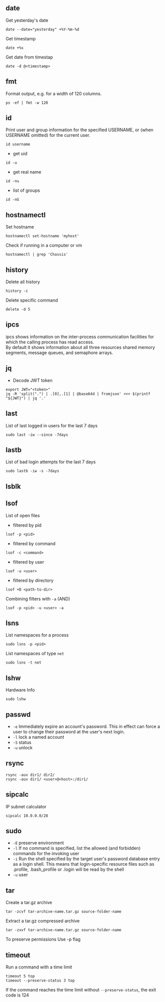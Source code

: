 ## date

Get yesterday's date
```
date --date="yesterday" +%Y-%m-%d
```
Get timestamp
```
date +%s
```
Get date from timestap
```
date -d @<timestamp>
```

## fmt
Format output, e.g. for a width of 120 columns.
```
ps -ef | fmt -w 120
```
## id
Print user and group information for the specified USERNAME, or (when USERNAME omitted) for the current user.
```
id username
```
* get uid
```
id -u
```
* get real name
```
id -nu
```
* list of groups
```
id -nG
```

## hostnamectl
Set hostname
```
hostnamectl set-hostname 'myhost'
```

Check if running in a computer or vm
```
hostnamectl | grep 'Chassis'
```

## history
Delete all history
```
history -c
```
Delete specific command
```
delete -d 5
```

## ipcs
ipcs shows information on the inter-process communication facilities for which the calling process has read access.  
By default it  shows  information  about  all  three  resources shared memory segments, message queues, and semaphore arrays.

## jq
* Decode JWT token
```
export JWT="<token>"
jq -R 'split(".") | .[0],.[1] | @base64d | fromjson' <<< $(printf "${JWT}") | jq '.'
```

## last
List of last logged in users for the last 7 days
```
sudo last -iw --since -7days
```

## lastb
List of bad login attempts for the last 7 days
```
sudo lastb -iw -s -7days
```

## lsblk

## lsof
List of open files
* filtered by pid
```
lsof -p <pid>
```
* filtered by command
```
lsof -c <command>
```
* filtered by user
```
lsof -u <user>
```
* filtered by directory
```
lsof +D <path-to-dir>
```

Combining filters with `-a` (AND)
```
lsof -p <pid> -u <user> -a
```

## lsns
List namespaces for a process
```
sudo lsns -p <pid>
```
List namespaces of type `net`
```
sudo lsns -t net
```

## lshw
Hardware Info
```
sudo lshw
```

## passwd
* `-e` Immediately expire an account's password. This in effect can force a user to change their password at the user's next login.
* `-l` lock a named account
* `-S` status
* `-u` unlock

## rsync
```
rsync -auv dir1/ dir2/
rsync -auv dir1/ <user>@<host>:/dir1/
```

## sipcalc
IP subnet calculator
```
sipcalc 10.0.0.0/28
```

## sudo
* `-E` preserve environment
* `-l` If no command is specified, list the allowed (and forbidden) commands for the invoking user
* `-i`  Run the shell specified by the target user's password database entry as a login shell.  This means that login-specific resource files such as .profile, .bash_profile or .login will be read by the shell
* `-u` user

## tar
Create a tar.gz archive
```
tar -zcvf tar-archive-name.tar.gz source-folder-name
```
Extract a tar.gz compressed archive
```
tar -zxvf tar-archive-name.tar.gz source-folder-name
```
To preserve permissions
Use -p flag

## timeout
Run a command with a time limit
```
timeout 5 top
timeout --preserve-status 3 top
```
If the command reaches the time limit without `--preserve-status`, the exit code is 124